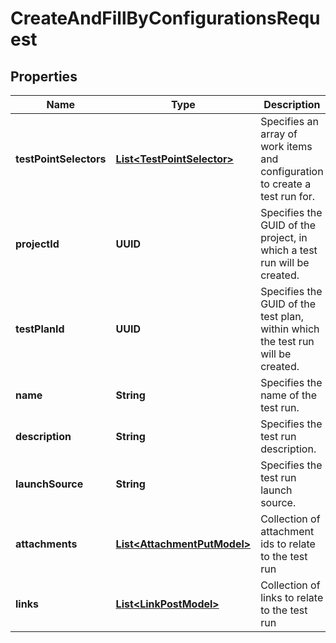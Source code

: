 

# CreateAndFillByConfigurationsRequest


## Properties

| Name | Type | Description | Notes |
|------------ | ------------- | ------------- | -------------|
|**testPointSelectors** | [**List&lt;TestPointSelector&gt;**](TestPointSelector.md) | Specifies an array of work items and configuration to create a test run for. |  |
|**projectId** | **UUID** | Specifies the GUID of the project, in which a test run will be created. |  |
|**testPlanId** | **UUID** | Specifies the GUID of the test plan, within which the test run will be created. |  |
|**name** | **String** | Specifies the name of the test run. |  [optional] |
|**description** | **String** | Specifies the test run description. |  [optional] |
|**launchSource** | **String** | Specifies the test run launch source. |  [optional] |
|**attachments** | [**List&lt;AttachmentPutModel&gt;**](AttachmentPutModel.md) | Collection of attachment ids to relate to the test run |  [optional] |
|**links** | [**List&lt;LinkPostModel&gt;**](LinkPostModel.md) | Collection of links to relate to the test run |  [optional] |



